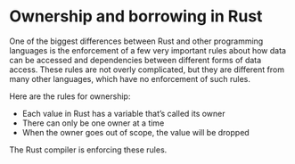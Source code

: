 # Ownership and borrowing in Rust

One of the biggest differences between Rust and other programming
languages is the enforcement of a few very important rules about how data
can be accessed and dependencies between different forms of data access.
These rules are not overly complicated, but they are different from many
other languages, which have no enforcement of such rules. 

Here are the rules for ownership:
- Each value in Rust has a variable that’s called its owner
- There can only be one owner at a time
- When the owner goes out of scope, the value will be dropped

The Rust compiler is enforcing these rules.

